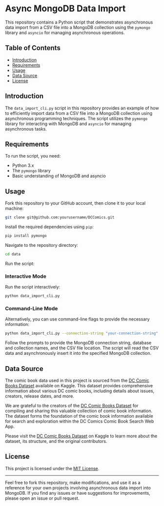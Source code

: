 # Async MongoDB Data Import

This repository contains a Python script that demonstrates asynchronous data import from a CSV file into a MongoDB collection using the `pymongo` library and `asyncio` for managing asynchronous operations.

## Table of Contents

- [Introduction](#introduction)
- [Requirements](#requirements)
- [Usage](#usage)
- [Data Source](#data-source)
- [License](#license)

## Introduction

The `data_import_cli.py` script in this repository provides an example of how to efficiently import data from a CSV file into a MongoDB collection using asynchronous programming techniques. The script utilizes the `pymongo` library for interacting with MongoDB and `asyncio` for managing asynchronous tasks.

## Requirements

To run the script, you need:

- Python 3.x
- The `pymongo` library
- Basic understanding of MongoDB and asyncio

## Usage

Fork this repository to your GitHub account, then clone it to your local machine:

```bash
git clone git@github.com:yourusername/DCComics.git
```

Install the required dependencies using `pip`:

```bash
pip install pymongo

```

Navigate to the repository directory:

```bash
cd data
```

Run the script:

### Interactive Mode

Run the script interactively:

```bash
python data_import_cli.py
```

### Command-Line Mode

Alternatively, you can use command-line flags to provide the necessary information:

```bash
python data_import_cli.py --connection-string "your-connection-string" --database-name "your-database-name" --collection-name "your-collection-name" --csv-file-location "path-to-your-csv-file"
```

Follow the prompts to provide the MongoDB connection string, database and collection names, and the CSV file location. The script will read the CSV data and asynchronously insert it into the specified MongoDB collection.

## Data Source

The comic book data used in this project is sourced from the [DC Comic Books Dataset](https://www.kaggle.com/datasets/deepcontractor/dc-comic-books-dataset) available on Kaggle. This dataset provides comprehensive information about various DC comic books, including details about issues, creators, release dates, and more.

We are grateful to the creators of the [DC Comic Books Dataset](https://www.kaggle.com/datasets/deepcontractor/dc-comic-books-dataset) for compiling and sharing this valuable collection of comic book information. The dataset forms the foundation of the comic book information available for search and exploration within the DC Comics Comic Book Search Web App.

Please visit the [DC Comic Books Dataset](https://www.kaggle.com/datasets/deepcontractor/dc-comic-books-dataset) on Kaggle to learn more about the dataset, its structure, and the original contributors.

## License

This project is licensed under the [MIT License](LICENSE).

---

Feel free to fork this repository, make modifications, and use it as a reference for your own projects involving asynchronous data import into MongoDB. If you find any issues or have suggestions for improvements, please open an issue or pull request.